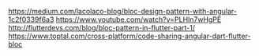 https://medium.com/lacolaco-blog/bloc-design-pattern-with-angular-1c2f0339f6a3
https://www.youtube.com/watch?v=PLHln7wHgPE
http://flutterdevs.com/blog/bloc-pattern-in-flutter-part-1/
https://www.toptal.com/cross-platform/code-sharing-angular-dart-flutter-bloc
